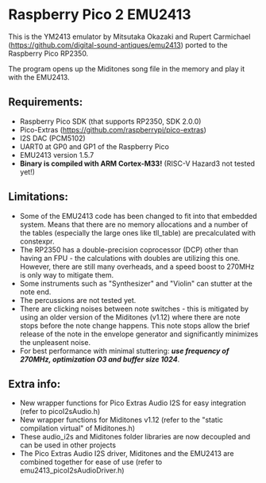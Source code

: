 # Raspberry Pico 2 EMU2413

This is the YM2413 emulator by Mitsutaka Okazaki and Rupert Carmichael (https://github.com/digital-sound-antiques/emu2413) ported to the Raspberry Pico RP2350.

The program opens up the Miditones song file in the memory and play it with the EMU2413. 

## Requirements:
- Raspberry Pico SDK (that supports RP2350, SDK 2.0.0)
- Pico-Extras (https://github.com/raspberrypi/pico-extras)
- I2S DAC (PCM5102)
- UART0 at GP0 and GP1 of the Raspberry Pico
- EMU2413 version 1.5.7
- **Binary is compiled with ARM Cortex-M33!** (RISC-V Hazard3 not tested yet!)

## Limitations:
- Some of the EMU2413 code has been changed to fit into that embedded system. Means that there are no memory allocations and a number of the tables (especially the large ones like tll_table) are precalculated with constexpr.
- The RP2350 has a double-precision coprocessor (DCP) other than having an FPU - the calculations with doubles are utilizing this one. However, there are still many overheads, and a speed boost to 270MHz is only way to mitigate them.
- Some instruments such as "Synthesizer" and "Violin" can stutter at the note end.
- The percussions are not tested yet.
- There are clicking noises between note switches - this is mitigated by using an older version of the Miditones (v1.12) where there are note stops before the note change happens. This note stops allow the brief release of the note in the envelope generator and significantly minimizes the unpleasent noise.
- For best performance with minimal stuttering: ***use frequency of 270MHz, optimization O3 and buffer size 1024***. 

## Extra info:
- New wrapper functions for Pico Extras Audio I2S for easy integration (refer to picoI2sAudio.h)
- New wrapper functions for Miditones v1.12 (refer to the "static compilation virtual" of Miditones.h)
- These audio_i2s and Miditones folder libraries are now decoupled and can be used in other projects
- The Pico Extras Audio I2S driver, Miditones and the EMU2413 are combined together for ease of use (refer to emu2413_picoI2sAudioDriver.h)